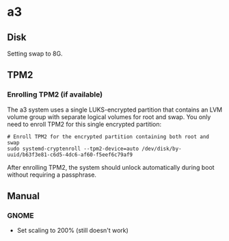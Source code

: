 # a3

## Disk

Setting swap to 8G.

## TPM2

### Enrolling TPM2 (if available)

The a3 system uses a single LUKS-encrypted partition that contains an LVM volume group with separate logical volumes for root and swap. You only need to enroll TPM2 for this single encrypted partition:

```console
# Enroll TPM2 for the encrypted partition containing both root and swap
sudo systemd-cryptenroll --tpm2-device=auto /dev/disk/by-uuid/b63f3e81-c6d5-4dc6-af60-f5eef6c79af9
```

After enrolling TPM2, the system should unlock automatically during boot without requiring a passphrase.

## Manual

### GNOME

* Set scaling to 200% (still doesn't work)
